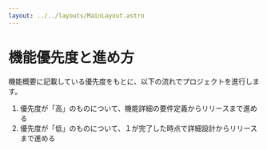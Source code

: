 ```yaml
---
layout: ../../layouts/MainLayout.astro
---
```


# 機能優先度と進め方
機能概要に記載している優先度をもとに、以下の流れでプロジェクトを進行します。

1. 優先度が「高」のものについて、機能詳細の要件定義からリリースまで進める
2. 優先度が「低」のものについて、１が完了した時点で詳細設計からリリースまで進める

